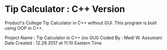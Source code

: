 # Tip Calculator : C++ Version
Product's College Tip Calculator in C++ without GUI. This program is bulit using OOP in C++.

Project Name : Tip Calculator in C++ (no GUI)
Coded By : Medi W. Assumani
Date Created : 12.29.2017 at 11:10 Eastern Time

